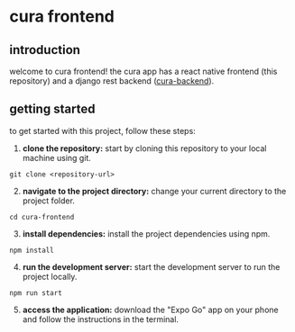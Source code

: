 # cura frontend

## introduction
welcome to cura frontend! the cura app has a react native frontend (this repository) and a django rest backend ([cura-backend](https://github.com/tjvignos/cura-backend)).

## getting started
to get started with this project, follow these steps:

1. **clone the repository:** start by cloning this repository to your local machine using git.
```
git clone <repository-url>
```
2. **navigate to the project directory:** change your current directory to the project folder.
```
cd cura-frontend
```
3. **install dependencies:** install the project dependencies using npm.
```
npm install
```
4. **run the development server:** start the development server to run the project locally.
```
npm run start
```
5. **access the application:** download the "Expo Go" app on your phone and follow the instructions in the terminal.
